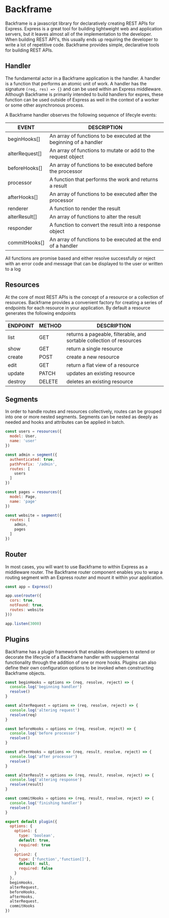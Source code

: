 # Backframe
Backframe is a javascript library for declaratively creating REST APIs for
Express. Express is a great tool for building lightweight web and application
servers, but it leaves almost all of the implementation to the developer. When
building REST API's, this usually ends up requiring the developer to write
a lot of repetitive code. Backframe provides simple, declarative tools for
building REST APIs.

## Handler
The fundamental actor in a Backframe application is the handler. A handler is a
function that performs an atomic unit of work. A handler has the signature `(req, res) => {}`
and can be used within an Express middleware. Although Backframe is primarily
intended to build handlers for expres, these function can be used outside of
Express as well in the context of a worker or some other asynchronous process.

A Backframe handler observes the following sequence of lifecyle events:

| EVENT          | DESCRIPTION
|----------------|--------------------------------------------------------------------|
| beginHooks[]   | An array of functions to be executed at the beginning of a handler |
| alterRequest[] | An array of functions to mutate or add to the request object       |
| beforeHooks[]  | An array of functions to be executed before the processor          |
| processor      | A function that performs the work and returns a result             |
| afterHooks[]   | An array of functions to be executed after the processor           |
| renderer       | A function to render the result                                    |
| alterResult[]  | An array of functions to alter the result                          |
| responder      | A function to convert the result into a response object            |
| commitHooks[]  | An array of functions to be executed at the end of a handler       |

All functions are promise based and either resolve successfully or reject with
an error code and message that can be displayed to the user or written to a log

## Resources
At the core of most REST APIs is the concept of a resource or a collection of
resources. Backframe provides a convenient factory for creating a series of
endpoints for each resource in your application. By default a resource generates
the following endpoints

| ENDPOINT | METHOD | DESCRIPTION                                                          |
|----------|--------|----------------------------------------------------------------------|
| list     | GET    | returns a pageable, filterable, and sortable collection of resources |
| show     | GET    | return a single resource                                             |
| create   | POST   | create a new resource                                                |
| edit     | GET    | return a flat view of a resource                                     |
| update   | PATCH  | updates an existing resource                                         |
| destroy  | DELETE | deletes an existing resource                                         |

## Segments
In order to handle routes and resources collectively, routes can be grouped into
one or more nested segments. Segments can be nested as deeply as needed and
hooks and attributes can be applied in batch.

```Javascript
const users = resources({
  model: User,
  name: 'user'
})

const admin = segment({
  authenticated: true,
  pathPrefix: '/admin',
  routes: [
    users
  ]
})

const pages = resources({
  model: Page,
  name: 'page'
})

const website = segment({
  routes: [
    admin,
    pages
  ]
})
```

## Router
In most cases, you will want to use Backframe to within Express as a middleware
router. The Backframe router component enables you to wrap a routing segment
with an Express router and mount it within your application.

```Javascript
const app = Express()

app.use(router({
  cors: true,
  notFound: true,
  routes: website
}))

app.listen(3000)
```

## Plugins
Backframe has a plugin framework that enables developers to extend or decorate
the lifecycle of a Backframe handler with supplemental functionality through
the addition of one or more hooks. Plugins can also define their own configuration
options to be invoked when constructing Backframe objects.

```Javascript
const beginHooks = options => (req, resolve, reject) => {
  console.log('beginning handler')
  resolve()
}

const alterRequest = options => (req, resolve, reject) => {
  console.log('altering request')
  resolve(req)
}

const beforeHooks = options => (req, resolve, reject) => {
  console.log('before processor')
  resolve()
}

const afterHooks = options => (req, result, resolve, reject) => {
  console.log('after processor')
  resolve()
}

const alterResult = options => (req, result, resolve, reject) => {
  console.log('altering response')
  resolve(result)
}

const commitHooks = options => (req, result, resolve, reject) => {
  console.log('finishing handler')
  resolve()
}

export default plugin({
  options: {
    option1: {
      type: 'boolean',
      default: true,
      required: true
    },
    option2: {
      type: ['function','function[]'],
      default: null,
      required: false
    }
  },
  beginHooks,
  alterRequest,
  beforeHooks,
  afterHooks,
  alterRequest,
  commitHooks
})
```
